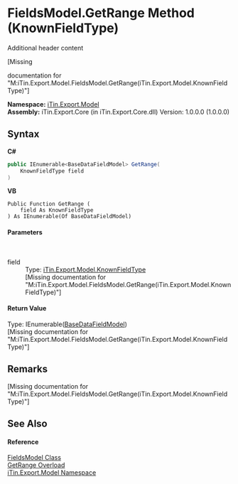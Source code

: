 # FieldsModel.GetRange Method (KnownFieldType)
Additional header content 

\[Missing <summary> documentation for "M:iTin.Export.Model.FieldsModel.GetRange(iTin.Export.Model.KnownFieldType)"\]

**Namespace:**&nbsp;<a href="ef57ffcc-e95e-b212-5a46-9aa6f5a3511f">iTin.Export.Model</a><br />**Assembly:**&nbsp;iTin.Export.Core (in iTin.Export.Core.dll) Version: 1.0.0.0 (1.0.0.0)

## Syntax

**C#**<br />
``` C#
public IEnumerable<BaseDataFieldModel> GetRange(
	KnownFieldType field
)
```

**VB**<br />
``` VB
Public Function GetRange ( 
	field As KnownFieldType
) As IEnumerable(Of BaseDataFieldModel)
```


#### Parameters
&nbsp;<dl><dt>field</dt><dd>Type: <a href="e2bf8edc-a1bf-65e3-bbd6-ae4e39c0e15d">iTin.Export.Model.KnownFieldType</a><br />\[Missing <param name="field"/> documentation for "M:iTin.Export.Model.FieldsModel.GetRange(iTin.Export.Model.KnownFieldType)"\]</dd></dl>

#### Return Value
Type: IEnumerable(<a href="8fa48ff7-1da1-90fc-d579-d2d214806b70">BaseDataFieldModel</a>)<br />\[Missing <returns> documentation for "M:iTin.Export.Model.FieldsModel.GetRange(iTin.Export.Model.KnownFieldType)"\]

## Remarks
\[Missing <remarks> documentation for "M:iTin.Export.Model.FieldsModel.GetRange(iTin.Export.Model.KnownFieldType)"\]

## See Also


#### Reference
<a href="67f244a8-b0dc-ea30-9ef6-fe4c85935202">FieldsModel Class</a><br /><a href="de2e0890-6716-ae95-23c3-6c6622488e9c">GetRange Overload</a><br /><a href="ef57ffcc-e95e-b212-5a46-9aa6f5a3511f">iTin.Export.Model Namespace</a><br />